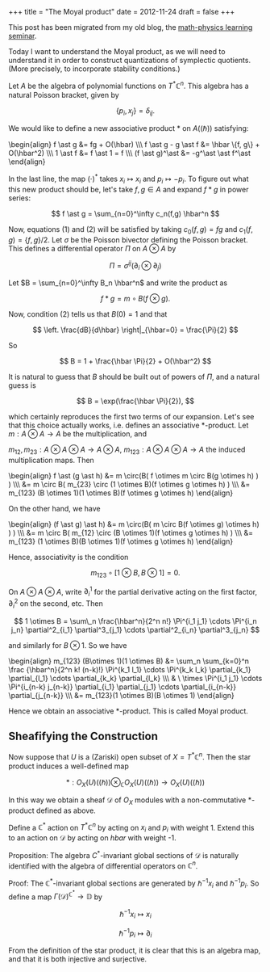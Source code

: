 +++
title = "The Moyal product"
date = 2012-11-24
draft = false
+++

This post has been migrated from my old blog, the [math-physics learning seminar](https://mathphysseminar.blogspot.com/).


Today I want to understand the Moyal product, as we will need to understand it in order to construct quantizations of symplectic quotients. (More precisely, to incorporate stability conditions.)




Let $A$ be the algebra of polynomial functions on $T^\ast \mathbb{C}^n$. This algebra has a natural Poisson bracket, given by

$$ \{p_i, x_j\} = \delta_{ij}. $$

We would like to define a new associative product $\ast$ on $A((\hbar))$ satisfying:

\\begin{align}
f  \ast g &= fg + O(\hbar) \\\\\\
f \ast g - g \ast f &= \hbar \\{f, g\\} + O(\hbar^2) \\\\\\
1 \ast f &= f \ast 1 = f \\\\\\
(f \ast g)^\ast &= -g^\ast \ast f^\ast
\\end{align}

In the last line, the map $(\cdot)^\ast$ takes $x_i \mapsto x_i$ and $p_i \mapsto -p_i$. To figure out what this new product should be, let's take $f,g \in A$ and expand $f \ast g$ in power series:

$$ f \ast g = \sum_{n=0}^\infty c_n(f,g) \hbar^n $$

Now, equations (1) and (2) will be satisfied by taking $c_0(f,g) = fg$ and $c_1(f,g) = \{f,g\}/2$. Let $\sigma$ be the Poisson bivector defining the Poisson bracket. This defines a differential operator $\Pi$ on $A \otimes A$ by

$$ \Pi = \sigma^{ij} (\partial_i \otimes \partial_j) $$

Let $B = \sum_{n=0}^\infty B_n \hbar^n$ and write the product as


$$ f \ast g = m \circ B(f \otimes g). $$

Now, condition (2) tells us that $B(0) = 1$ and that

$$ \left. \frac{dB}{d\hbar} \right|_{\hbar=0} = \frac{\Pi}{2} $$

So

$$ B = 1 + \frac{\hbar \Pi}{2} + O(\hbar^2) $$

It is natural to guess that $B$ should be built out of powers of $\Pi$, and a natural guess is

$$ B = \exp(\frac{\hbar \Pi}{2}), $$

which certainly reproduces the first two terms of our expansion. Let's see that this choice actually works, i.e. defines an associative $\ast$-product. Let $m: A \otimes A \to A$ be the multiplication, and

$m_{12}, m_{23}: A \otimes A \otimes A \to A \otimes A$, $m_{123}: A \otimes A \otimes A \to A$ the induced multiplication maps. Then

\\begin{align}
f \ast (g \ast h) &= m \circ(B( f \otimes m \circ B(g \otimes h) ) ) \\\\\\
&= m \circ B( m_{23} \circ (1 \otimes B)(f \otimes g \otimes h) ) \\\\\\
&= m_{123} (B \otimes 1)(1 \otimes B)(f \otimes g \otimes h)
\\end{align}

On the other hand, we have


\\begin{align}
(f \ast g) \ast h) &= m \circ(B( m \circ B(f \otimes g) \otimes h) ) ) \\\\\\
&= m \circ B( m_{12} \circ (B \otimes 1)(f \otimes g \otimes h) ) \\\\\\
&= m_{123} (1 \otimes B)(B \otimes 1)(f \otimes g \otimes h)
\\end{align}


Hence, associativity is the condition

$$ m_{123} \circ [1\otimes B, B \otimes 1] = 0. $$


On $A \otimes A \otimes A$, write $\partial_i^1$ for the partial derivative acting on the first factor, $\partial_i^2$ on the second, etc. Then

$$ 1 \otimes B = \sum\_n \frac{\hbar^n}{2^n n!}
 \Pi^{i_1 j_1} \cdots \Pi^{i_n j_n} \partial^2_{i_1} \partial^3_{j_1} \cdots
\partial^2_{i_n} \partial^3_{j_n} $$

and similarly for $B \otimes 1$. So we have

\\begin{align}
m_{123} (B\otimes 1)(1 \otimes B) &= \sum_n \sum_{k=0}^n \frac {\hbar^n}{2^n k! (n-k)!}
 \Pi^{k_1 l_1} \cdots \Pi^{k_k l_k} \partial_{k_1} \partial_{l_1} \cdots
\partial_{k_k} \partial_{l_k} \\\\\\
 & \ \times  \Pi^{i_1 j_1} \cdots \Pi^{i_{n-k} j_{n-k}} \partial_{i_1} \partial_{j_1} \cdots
\partial_{i_{n-k}} \partial_{j_{n-k}} \\\\\\
&= m_{123}(1 \otimes B)(B \otimes 1)
\\end{align}

Hence we obtain an associative $\ast$-product. This is called Moyal product.



Sheafifying the Construction
-------------------------------------------------------------------------------

Now suppose that $U$ is a (Zariski) open subset of $X = T^\ast \mathbb{C}^n$. Then the star product induces a well-defined map

$$ \ast: O_X(U)((\hbar)) \otimes_\mathbb{C} O_X(U)((\hbar)) \to O_X(U)((\hbar)) $$

In this way we obtain a sheaf $\mathcal{D}$ of $O_X$ modules with a non-commutative $\ast$-product defined as above.


Define a $\mathbb{C}^\ast$ action on $T^\ast \mathbb{C}^n$ by acting on $x_i$ and $p_i$ with weight 1. Extend this to an action on $\mathcal{D}$ by acting on $hbar$ with weight -1.


Proposition: The algebra $C^\ast$-invariant global sections of $\mathcal{D}$ is naturally identified with the algebra of differential operators on $\mathbb{C}^n$.


Proof: The $\mathbb{C}^\ast$-invariant global sections are generated by $\hbar^{-1} x_i$ and $\hbar^{-1} p_i$. So define a map $\Gamma(\mathcal{D})^{\mathbb{C}^\ast} \to \mathbb{D}$ by

$$ \hbar^{-1} x_i \mapsto x_i $$

$$ \hbar^{-1} p_i \mapsto \partial_i $$

From the definition of the star product, it is clear that this is an algebra map, and that it is both injective and surjective.
